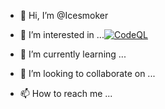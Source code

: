 - 👋 Hi, I’m @Icesmoker
- 👀 I’m interested in ...[![CodeQL](https://github.com/Icesmoker/thuyenbatnha/actions/workflows/codeql-analysis.yml/badge.svg?branch=main&event=release)](https://github.com/Icesmoker/thuyenbatnha/actions/workflows/codeql-analysis.yml)

- 🌱 I’m currently learning ...
- 💞️ I’m looking to collaborate on ...
- 📫 How to reach me ...

<!---
Icesmoker/Icesmoker is a ✨ special ✨ repository because its `README.md` (this file) appears on your GitHub profile.
You can click the Preview link to take a look at your changes.
--->
